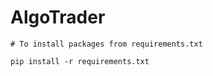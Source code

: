 # AlgoTrader 


```
# To install packages from requirements.txt

pip install -r requirements.txt
```
